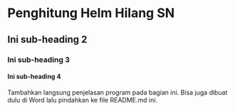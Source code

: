 # Penghitung Helm Hilang SN

## Ini sub-heading 2

### Ini sub-heading 3

#### Ini sub-heading 4
Tambahkan langsung penjelasan program pada bagian ini. Bisa juga dibuat dulu di Word lalu pindahkan ke file README.md ini.
